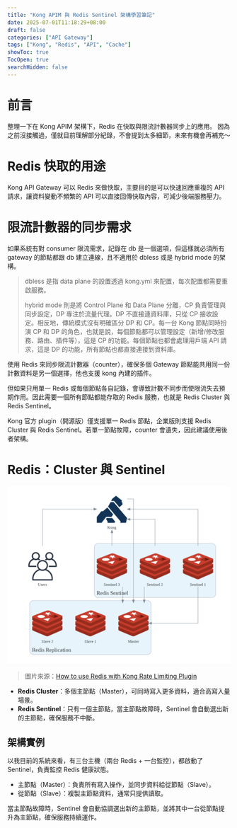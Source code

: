 ```yaml
---
title: "Kong APIM 與 Redis Sentinel 架構學習筆記"
date: 2025-07-01T11:18:29+08:00
draft: false
categories: ["API Gateway"]
tags: ["Kong", "Redis", "API", "Cache"]
showToc: true
TocOpen: true
searchHidden: false
---
```


# 前言

整理一下在 Kong APIM 架構下，Redis 在快取與限流計數器同步上的應用。
因為之前沒接觸過，僅就目前理解部分紀錄，不會提到太多細節，未來有機會再補充～

# Redis 快取的用途

Kong API Gateway 可以 Redis 來做快取，主要目的是可以快速回應重複的 API 請求，讓資料變動不頻繁的 API 可以直接回傳快取內容，可減少後端服務壓力。

# 限流計數器的同步需求

如果系統有對 consumer 限流需求，記錄在 db 是一個選項，但這樣就必須所有 gateway 的節點都跟 db 建立連線，且不適用於 dbless 或是 hybrid mode 的架構。
>dbless 是指 data plane 的設置透過 kong.yml 來配置，每次配置都需要重啟服務。
>
>hybrid mode 則是將 Control Plane 和 Data Plane 分離，CP 負責管理與同步設定，DP 專注於流量代理。DP 不直接連資料庫，只從 CP 接收設定。相反地，傳統模式沒有明確區分 DP 和 CP。每一台 Kong 節點同時扮演 CP 和 DP 的角色，也就是說，每個節點都可以管理設定（新增/修改服務、路由、插件等），這是 CP 的功能。每個節點也都會處理用戶端 API 請求，這是 DP 的功能，所有節點也都直接連接到資料庫。

使用 Redis 來同步限流計數器（counter），確保多個 Gateway 節點能共用同一份計數資料是另一個選擇，他也支援 kong 內建的插件。

但如果只用單一 Redis 或每個節點各自記錄，會導致計數不同步而使限流失去預期作用。因此需要一個所有節點都能存取的 Redis 服務，也就是 Redis Cluster 與 Redis Sentinel。

Kong 官方 plugin（開源版）僅支援單一 Redis 節點，企業版則支援 Redis Cluster 與 Redis Sentinel。若單一節點故障，counter 會遺失，因此建議使用後者架構。

# Redis：Cluster 與 Sentinel

![架構圖參考](2025-07-01-kong-redis-1.png)

> 圖片來源：[How to use Redis with Kong Rate Limiting Plugin](https://tech.aufomm.com/how-to-use-redis-with-kong-rate-limiting-plugin/)

- **Redis Cluster**：多個主節點（Master），可同時寫入更多資料，適合高寫入量場景。
- **Redis Sentinel**：只有一個主節點，當主節點故障時，Sentinel 會自動選出新的主節點，確保服務不中斷。

## 架構實例

以我目前的系統來看，有三台主機（兩台 Redis + 一台監控），都啟動了 Sentinel，負責監控 Redis 健康狀態。

- 主節點（Master）：負責所有寫入操作，並同步資料給從節點（Slave）。
- 從節點（Slave）：複製主節點資料，通常只提供讀取。

當主節點故障時，Sentinel 會自動協調選出新的主節點，並將其中一台從節點提升為主節點，確保服務持續運作。
